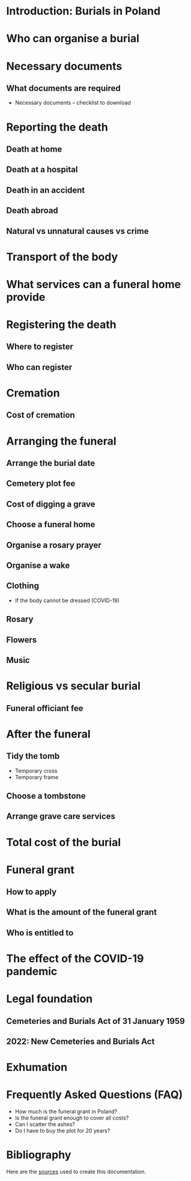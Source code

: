 # Introduction: Burials in Poland

# Who can organise a burial

# Necessary documents
## What documents are required
* Necessary documents – checklist to download

# Reporting the death
## Death at home
## Death at a hospital
## Death in an accident
## Death abroad
## Natural vs unnatural causes vs crime

# Transport of the body

# What services can a funeral home provide
  
# Registering the death 
## Where to register
## Who can register

# Cremation
## Cost of cremation

# Arranging the funeral
## Arrange the burial date
## Cemetery plot fee
## Cost of digging a grave
## Choose a funeral home
## Organise a rosary prayer
## Organise a wake
## Clothing
* If the body cannot be dressed (COVID-19)
## Rosary
## Flowers 
## Music

# Religious vs secular burial
## Funeral officiant fee

# After the funeral
## Tidy the tomb
* Temporary cross
* Temporary frame
## Choose a tombstone
## Arrange grave care services

# Total cost of the burial

# Funeral grant
## How to apply
## What is the amount of the funeral grant
## Who is entitled to

# The effect of the COVID-19 pandemic

# Legal foundation 
## Cemeteries and Burials Act of 31 January 1959
## 2022: New Cemeteries and Burials Act

# Exhumation

# Frequently Asked Questions (FAQ)
* How much is the funeral grant in Poland?
* Is the funeral grant enough to cover all costs?
* Can I scatter the ashes?
* Do I have to buy the plot for 20 years?

# Bibliography
Here are the [sources](bibliography.md) used to create this documentation.
